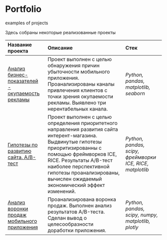 # Portfolio
examples of projects

Здесь собраны некоторые реализованные проекты

| Название проекта | Описание | Стек | 
| :---------------------- | :---------------------- | :---------------------- |
| [Анализ бизнес-показателей - окупаемость рекламы](pr_7_payback_of_advertising) | Проект выполнен с целью обнаружения причин убыточности мобильного приложения. Проанализированы каналы привлечения клиентов с точки зрения окупаемости рекламы. Выявлено три нерентабельных канала.| *Python, pandas, matplotlib, seaborn* |
| [Гипотезы по развитию сайта. A/B-тест](pr_9_AB_test) | Проект выполнен с целью определения приоритетного направления развития сайта интерент-магазина. Выдвинутые гипотезы приоритизированны с помощью фреймворков ICE, RICE. Результаты A/B-тест наиболее перспективной гипотезы проанализированы, вычислен ожидаемый экономический эффект изменений.| *Python, pandas, scipy, фреймворки ICE, RICE, matplotlib* |
| [Анализ воронки продаж мобильного приложения](pr_10_sales_funnel_analysis) | Проанализирована воронка продаж. Выполнен анализ результатов A/B-теста. Сделан вывод о целесообразности доработки приложения. | *Python, pandas, scipy, numpy, matplotlib, plotly* |
